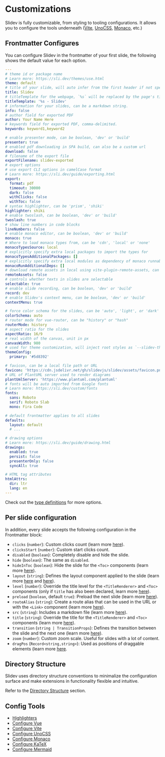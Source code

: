 # Customizations

Slidev is fully customizable, from styling to tooling configurations. It allows you to configure the tools underneath ([Vite](/custom/config-vite), [UnoCSS](/custom/config-unocss), [Monaco](/custom/config-monaco), etc.)

## Frontmatter Configures

You can configure Slidev in the frontmatter of your first slide, the following shows the default value for each option.

```yaml
---
# theme id or package name
# Learn more: https://sli.dev/themes/use.html
theme: default
# title of your slide, will auto infer from the first header if not specified
title: Slidev
# titleTemplate for the webpage, `%s` will be replaced by the page's title
titleTemplate: '%s - Slidev'
# information for your slides, can be a markdown string.
info: false
# author field for exported PDF
author: Your Name Here
# keywords field for exported PDF, comma-delimited.
keywords: keyword1,keyword2

# enable presenter mode, can be boolean, 'dev' or 'build'
presenter: true
# enabled pdf downloading in SPA build, can also be a custom url
download: false
# filename of the export file
exportFilename: slidev-exported
# export options
# use export CLI options in camelCase format
# Learn more: https://sli.dev/guide/exporting.html
export:
  format: pdf
  timeout: 30000
  dark: false
  withClicks: false
  withToc: false
# syntax highlighter, can be 'prism', 'shiki'
highlighter: shiki
# enable twoslash, can be boolean, 'dev' or 'build'
twoslash: true
# show line numbers in code blocks
lineNumbers: false
# enable monaco editor, can be boolean, 'dev' or 'build'
monaco: true
# Where to load monaco types from, can be 'cdn', 'local' or 'none'
monacoTypesSource: local
# explicitly specify extra local packages to import the types for
monacoTypesAdditionalPackages: []
# explicitly specify extra local modules as dependency of monaco runnable
monacoRunAdditionalDeps: []
# download remote assets in local using vite-plugin-remote-assets, can be boolean, 'dev' or 'build'
remoteAssets: false
# controls whether texts in slides are selectable
selectable: true
# enable slide recording, can be boolean, 'dev' or 'build'
record: dev
# enable Slidev's context menu, can be boolean, 'dev' or 'build'
contextMenu: true

# force color schema for the slides, can be 'auto', 'light', or 'dark'
colorSchema: auto
# router mode for vue-router, can be "history" or "hash"
routerMode: history
# aspect ratio for the slides
aspectRatio: 16/9
# real width of the canvas, unit in px
canvasWidth: 980
# used for theme customization, will inject root styles as `--slidev-theme-x` for attribute `x`
themeConfig:
  primary: '#5d8392'

# favicon, can be a local file path or URL
favicon: 'https://cdn.jsdelivr.net/gh/slidevjs/slidev/assets/favicon.png'
# URL of PlantUML server used to render diagrams
plantUmlServer: 'https://www.plantuml.com/plantuml'
# fonts will be auto imported from Google fonts
# Learn more: https://sli.dev/custom/fonts
fonts:
  sans: Roboto
  serif: Roboto Slab
  mono: Fira Code

# default frontmatter applies to all slides
defaults:
  layout: default
  # ...

# drawing options
# Learn more: https://sli.dev/guide/drawing.html
drawings:
  enabled: true
  persist: false
  presenterOnly: false
  syncAll: true

# HTML tag attributes
htmlAttrs:
  dir: ltr
  lang: en
---
```

Check out the [type definitions](https://github.com/slidevjs/slidev/blob/main/packages/types/src/config.ts) for more options.

## Per slide configuration

In addition, every slide accepts the following configuration in the Frontmatter block:

- `clicks` (`number`): Custom clicks count (learn more [here](/guide/animations.html#custom-total-clicks-count)).
- `clicksStart` (`number`): Custom start clicks count.
- `disabled` (`boolean`): Completely disable and hide the slide.
- `hide` (`boolean`): The same as `disabled`.
- `hideInToc` (`boolean`): Hide the slide for the `<Toc>` components (learn more [here](/builtin/components.html#toc)).
- `layout` (`string`): Defines the layout component applied to the slide (learn more [here](/guide/syntax.html#front-matter-layouts) and [here](/builtin/layouts.html)).
- `level` (`number`): Override the title level for the `<TitleRenderer>` and `<Toc>` components (only if `title` has also been declared, learn more [here](/builtin/components.html#titlerenderer)).
- `preload` (`boolean`, default `true`): Preload the next slide (learn more [here](/guide/animations.html#motion)).
- `routeAlias` (`string`): Create a route alias that can be used in the URL or with the `<Link>` component (learn more [here](/builtin/components.html#link)).
- `src` (`string`): Includes a markdown file (learn more [here](/guide/syntax.html#multiple-entries)).
- `title` (`string`): Override the title for the `<TitleRenderer>` and `<Toc>` components (learn more [here](/builtin/components.html#titlerenderer)).
- `transition` (`string | TransitionProps`): Defines the transition between the slide and the next one (learn more [here](/guide/animations.html#slide-transitions)).
- `zoom` (`number`): Custom zoom scale. Useful for slides with a lot of content.
- `dragPos` (`Record<string,string>`): Used as positions of draggable elements (learn more [here](/guide/draggable.html).

## Directory Structure

Slidev uses directory structure conventions to minimalize the configuration surface and make extensions in functionality flexible and intuitive.

Refer to the [Directory Structure](/custom/directory-structure) section.

## Config Tools

- [Highlighters](/custom/highlighters)
- [Configure Vue](/custom/config-vue)
- [Configure Vite](/custom/config-vite)
- [Configure UnoCSS](/custom/config-unocss)
- [Configure Monaco](/custom/config-monaco)
- [Configure KaTeX](/custom/config-katex)
- [Configure Mermaid](/custom/config-mermaid)
